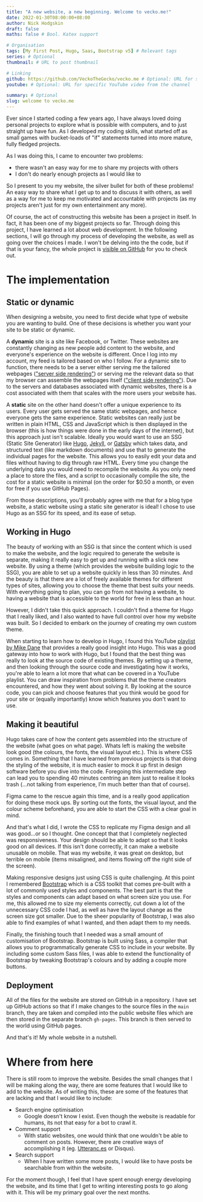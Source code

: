```yaml
---
title: "A new website, a new beginning. Welcome to vecko.me!"
date: 2022-01-30T08:00:00+08:00
author: Nick Hodgskin
draft: false
maths: false # Bool. Katex support

# Organisation
tags: [My First Post, Hugo, Saas, Bootstrap v5] # Relevant tags
series: # Optional
thumbnail: # URL to post thumbnail

# Linking
github: https://github.com/VeckoTheGecko/vecko.me # Optional: URL for specific GitHub repo
youtube: # Optional: URL for specific YouTube video from the channel

summary: # Optional
slug: welcome to vecko.me
---
```


Ever since I started coding a few years ago, I have always loved doing personal projects to explore what is possible with computers, and to just straight up have fun. As I developed my coding skills, what started off as small games with bucket-loads of "if" statements turned into more mature, fully fledged projects.

As I was doing this, I came to encounter two problems:

- there wasn't an easy way for me to share my projects with others
- I don't do nearly enough projects as I would like to

So I present to you my website, the silver bullet for both of these problems! An easy way to share what I get up to and to discuss it with others, as well as a way for me to keep me motivated and accountable with projects (as my projects aren't just for my own entertainment any more).

Of course, the act of constructing this website has been a project in itself. In fact, it has been one of my biggest projects so far. Through doing this project, I have learned a lot about web development. In the following sections, I will go through my process of developing the website, as well as going over the choices I made. I won't be delving into the the code, but if that is your fancy, the whole project is [visible on GitHub](https://github.com/VeckoTheGecko/vecko.me) for you to check out.

# The implementation

## Static or dynamic

When designing a website, you need to first decide what type of website you are wanting to build. One of these decisions is whether you want your site to be static or dynamic.

A **dynamic** site is a site like Facebook, or Twitter. These websites are constantly changing as new people add content to the website, and everyone's experience on the website is different. Once I log into my account, my feed is tailored based on who I follow. For a dynamic site to function, there needs to be a server either serving me the tailored webpages (["server side rendering"](https://www.freecodecamp.org/news/what-exactly-is-client-side-rendering-and-hows-it-different-from-server-side-rendering-bd5c786b340d/)) or serving me the relevant data so that my browser can assemble the webpages itself (["client side rendering"](https://www.freecodecamp.org/news/what-exactly-is-client-side-rendering-and-hows-it-different-from-server-side-rendering-bd5c786b340d/)). Due to the servers and databases associated with dynamic websites, there is a cost associated with them that scales with the more users your website has.

A **static** site on the other hand doesn't offer a unique experience to its users. Every user gets served the same static webpages, and hence everyone gets the same experience.
Static websites can really just be written in plain HTML, CSS and JavaScript which is then displayed in the browser (this is how things were done in the early days of the internet), but this approach just isn't scalable. Ideally you would want to use an SSG (Static Site Generator) like [Hugo](https://gohugo.io/), [Jekyll](https://jekyllrb.com/), or [Gatsby](https://www.gatsbyjs.com/) which takes data, and structured text (like markdown documents) and use that to generate the individual pages for the website. This allows you to easily edit your data and files without having to dig through raw HTML. Every time you change the underlying data you would need to recompile the website.
As you only need a place to store the files, and a script to occasionally compile the site, the cost for a static website is minimal (on the order for $0.50 a month, or even for free if you use GitHub Pages).

From those descriptions, you'll probably agree with me that for a blog type website, a static website using a static site generator is ideal! I chose to use Hugo as an SSG for its speed, and its ease of setup.

## Working in Hugo

The beauty of working with an SSG is that since the content which is used to make the website, and the logic required to generate the website is separate, making it really easy to get up and running with a slick new website. By using a theme (which provides the website building logic to the SSG), you are able to set up a website quickly in less than 30 minutes. And the beauty is that there are a lot of freely available themes for different types of sites, allowing you to choose the theme that best suits your needs.
With everything going to plan, you can go from not having a website, to having a website that is accessible to the world for free in less than an hour.

However, I didn't take this quick approach. I couldn't find a theme for Hugo that I really liked, and I also wanted to have full control over how my website was built. So I decided to embark on the journey of creating my own custom theme.

When starting to learn how to develop in Hugo, I found this YouTube [playlist by Mike Dane](https://youtube.com/playlist?list=PLLAZ4kZ9dFpOnyRlyS-liKL5ReHDcj4G3) that provides a really good insight into Hugo. This was a good gateway into how to work with Hugo, but I found that the best thing was really to look at the source code of existing themes. By setting up a theme, and then looking through the source code and investigating how it works, you're able to learn a lot more that what can be covered in a YouTube playlist. You can draw inspiration from problems that the theme creators encountered, and how they went about solving it. By looking at the source code, you can pick and choose features that you think would be good for your site or (equally importantly) know which features you don't want to use.

## Making it beautiful

Hugo takes care of how the content gets assembled into the structure of the website (what goes on what page). Whats left is making the website look good (the colours, the fonts, the visual layout etc.). This is where CSS comes in. Something that I have learned from previous projects is that doing the styling of the website, it is much easier to mock it up first in design software before you dive into the code. Foregoing this intermediate step can lead you to spending 40 minutes centring an item just to realise it looks trash (...not talking from experience, I'm much better than that of course).

Figma came to the rescue again this time, and is a really good application for doing these mock ups. By sorting out the fonts, the visual layout, and the colour scheme beforehand, you are able to start the CSS with a clear goal in mind.

And that's what I did, I wrote the CSS to replicate my Figma design and all was good...or so I thought. One concept that that I completely neglected was responsiveness. Your design should be able to adapt so that it looks good on all devices. If this isn't done correctly, it can make a website unusable on mobile. That was my website, it was great on desktop, but terrible on mobile (items misaligned, and items flowing off the right side of the screen).

Making responsive designs just using CSS is quite challenging. At this point I remembered [Bootstrap](https://getbootstrap.com/) which is a CSS toolkit that comes pre-built with a lot of commonly used styles and components. The best part is that the styles and components can adapt based on what screen size you use. For me, this allowed me to size my elements correctly, cut down a lot of the unnecessary CSS code I had, as well as have the layout change as the screen size got smaller. Due to the sheer popularity of Bootstrap, I was also able to find examples of what I wanted, and then adapt them to my needs.

Finally, the finishing touch that I needed was a small amount of customisation of Bootstrap. Bootstrap is built using Sass, a compiler that allows you to programmatically generate CSS to include in your website. By including some custom Sass files, I was able to extend the functionality of Bootstrap by tweaking Bootstrap's colours and by adding a couple more buttons.

## Deployment

All of the files for the website are stored on GitHub in a repository. I have set up GitHub actions so that if I make changes to the source files in the `main` branch, they are taken and compiled into the public website files which are then stored in the separate branch `gh-pages`. This branch is then served to the world using GitHub pages.

And that's it! My whole website in a nutshell.

# Where from here

There is still room to improve the website. Besides the small changes that I will be making along the way, there are some features that I would like to add to the website. As of writing this, these are some of the features that are lacking and that I would like to include:

- Search engine optimisation
  - Google doesn't know I exist. Even though the website is readable for humans, its not that easy for a bot to crawl it.
- Comment support
  - With static websites, one would think that one wouldn't be able to comment on posts. However, there are creative ways of accomplishing it (eg. [Utteranc.es](https://utteranc.es/) or Disqus).
- Search support
  - When I have written some more posts, I would like to have posts be searchable from within the website.

For the moment though, I feel that I have spent enough energy developing the website, and its time that I get to writing interesting posts to go along with it. This will be my primary goal over the next months.
